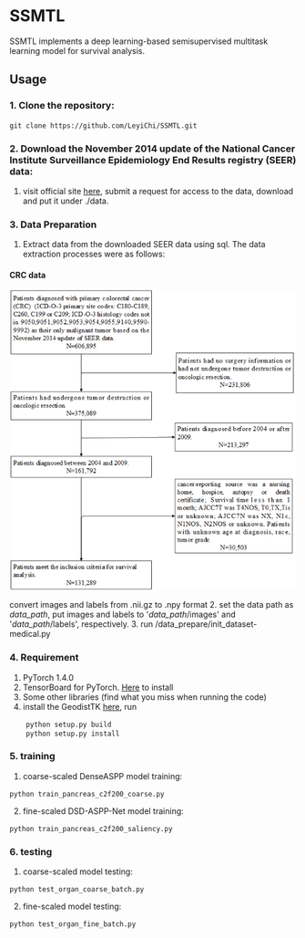 # SSMTL
SSMTL implements a deep learning-based semisupervised multitask learning model for survival analysis.


## Usage

### 1.  **Clone the repository:**<br />

```
git clone https://github.com/LeyiChi/SSMTL.git
```


### 2. **Download the November 2014 update of the National Cancer Institute Surveillance Epidemiology End Results registry (SEER) data:**<br/>
1. visit official site [here](https://seer.cancer.gov/data/access.html), submit a request for access to the data, download and put it under ./data.

### 3. Data Preparation
1. Extract data from the downloaded SEER data using sql. The data extraction processes were as follows:
#### CRC data
![image](./images/data-extract-crc.png)

convert images and labels from .nii.gz to .npy format
2. set the data path as *data_path*, put images and labels to '*data_path*/images' and '*data_path*/labels', respectively. 
3. run /data_prepare/init_dataset-medical.py

### 4. Requirement
1. PyTorch 1.4.0
2. TensorBoard for PyTorch. [Here](https://github.com/lanpa/tensorboard-pytorch)  to install
3. Some other libraries (find what you miss when running the code)
4. install the GeodistTK [here](https://github.com/taigw/GeodisTK), run
```
    python setup.py build
    python setup.py install 
```
### 5. training
1. coarse-scaled DenseASPP model training:
```
python train_pancreas_c2f200_coarse.py
```
2. fine-scaled DSD-ASPP-Net model training:
```
python train_pancreas_c2f200_saliency.py
```
### 6. testing
1. coarse-scaled model testing:
```
python test_organ_coarse_batch.py
```
2. fine-scaled model testing:
```
python test_organ_fine_batch.py
``` 
